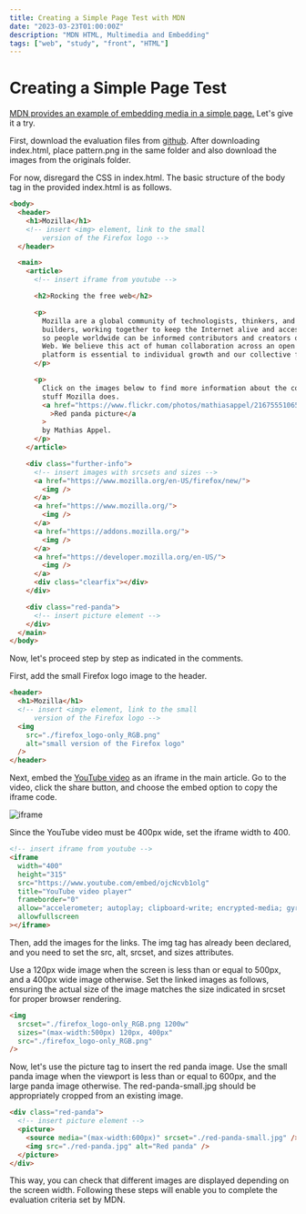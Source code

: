 ```yaml
---
title: Creating a Simple Page Test with MDN
date: "2023-03-23T01:00:00Z"
description: "MDN HTML, Multimedia and Embedding"
tags: ["web", "study", "front", "HTML"]
---
```


# Creating a Simple Page Test

[MDN provides an example of embedding media in a simple page.](https://developer.mozilla.org/en-US/docs/Learn/HTML/Multimedia_and_embedding/Mozilla_splash_page) Let's give it a try.

First, download the evaluation files from [github](https://github.com/mdn/learning-area/tree/main/html/multimedia-and-embedding/mdn-splash-page-start). After downloading index.html, place pattern.png in the same folder and also download the images from the originals folder.

For now, disregard the CSS in index.html. The basic structure of the body tag in the provided index.html is as follows.

```html
<body>
  <header>
    <h1>Mozilla</h1>
    <!-- insert <img> element, link to the small
        version of the Firefox logo -->
  </header>

  <main>
    <article>
      <!-- insert iframe from youtube -->

      <h2>Rocking the free web</h2>

      <p>
        Mozilla are a global community of technologists, thinkers, and
        builders, working together to keep the Internet alive and accessible,
        so people worldwide can be informed contributors and creators of the
        Web. We believe this act of human collaboration across an open
        platform is essential to individual growth and our collective future.
      </p>

      <p>
        Click on the images below to find more information about the cool
        stuff Mozilla does.
        <a href="https://www.flickr.com/photos/mathiasappel/21675551065/"
          >Red panda picture</a
        >
        by Mathias Appel.
      </p>
    </article>

    <div class="further-info">
      <!-- insert images with srcsets and sizes -->
      <a href="https://www.mozilla.org/en-US/firefox/new/">
        <img />
      </a>
      <a href="https://www.mozilla.org/">
        <img />
      </a>
      <a href="https://addons.mozilla.org/">
        <img />
      </a>
      <a href="https://developer.mozilla.org/en-US/">
        <img />
      </a>
      <div class="clearfix"></div>
    </div>

    <div class="red-panda">
      <!-- insert picture element -->
    </div>
  </main>
</body>
```

Now, let's proceed step by step as indicated in the comments.

First, add the small Firefox logo image to the header.

```html
<header>
  <h1>Mozilla</h1>
  <!-- insert <img> element, link to the small
      version of the Firefox logo -->
  <img
    src="./firefox_logo-only_RGB.png"
    alt="small version of the Firefox logo"
  />
</header>
```

Next, embed the [YouTube video](https://www.youtube.com/watch?v=ojcNcvb1olg) as an iframe in the main article. Go to the video, click the share button, and choose the embed option to copy the iframe code.

![iframe](./youtube-iframe.png)

Since the YouTube video must be 400px wide, set the iframe width to 400.

```html
<!-- insert iframe from youtube -->
<iframe
  width="400"
  height="315"
  src="https://www.youtube.com/embed/ojcNcvb1olg"
  title="YouTube video player"
  frameborder="0"
  allow="accelerometer; autoplay; clipboard-write; encrypted-media; gyroscope; picture-in-picture; web-share"
  allowfullscreen
></iframe>
```

Then, add the images for the links. The img tag has already been declared, and you need to set the src, alt, srcset, and sizes attributes.

Use a 120px wide image when the screen is less than or equal to 500px, and a 400px wide image otherwise. Set the linked images as follows, ensuring the actual size of the image matches the size indicated in srcset for proper browser rendering.

```html
<img
  srcset="./firefox_logo-only_RGB.png 1200w"
  sizes="(max-width:500px) 120px, 400px"
  src="./firefox_logo-only_RGB.png"
/>
```

Now, let's use the picture tag to insert the red panda image. Use the small panda image when the viewport is less than or equal to 600px, and the large panda image otherwise. The red-panda-small.jpg should be appropriately cropped from an existing image.

```html
<div class="red-panda">
  <!-- insert picture element -->
  <picture>
    <source media="(max-width:600px)" srcset="./red-panda-small.jpg" />
    <img src="./red-panda.jpg" alt="Red panda" />
  </picture>
</div>
```

This way, you can check that different images are displayed depending on the screen width. Following these steps will enable you to complete the evaluation criteria set by MDN.